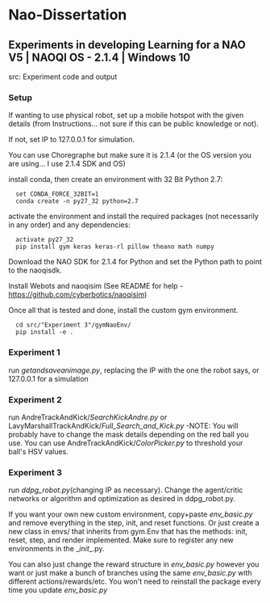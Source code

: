 # Nao-Dissertation
## Experiments in developing Learning for a NAO V5 | NAOQI OS - 2.1.4  | Windows 10 

src: Experiment code and output

### Setup

If wanting to use physical robot, set up a mobile hotspot with the given details (from Instructions... not sure if this can be public knowledge or not).

If not, set IP to 127.0.0.1 for simulation.

You can use Choregraphe but make sure it is 2.1.4 (or the OS version you are using... I use 2.1.4 SDK and OS)

install conda, then create an environment with 32 Bit Python 2.7: 

      set CONDA_FORCE_32BIT=1
      conda create -n py27_32 python=2.7

activate the environment and install the required packages (not necessarily in any order) and any dependencies:

      activate py27_32
      pip install gym keras keras-rl pillow theano math numpy

Download the NAO SDK for 2.1.4 for Python and set the Python path to point to the naoqisdk.

Install Webots and naoqisim (See README for help - https://github.com/cyberbotics/naoqisim)

Once all that is tested and done, install the custom gym environment.

      cd src/"Experiment 3"/gymNaoEnv/
      pip install -e .


### Experiment 1
run *getandsaveanimage.py*, replacing the IP with the one the robot says, or 127.0.0.1 for a simulation

### Experiment 2
run AndreTrackAndKick/*SearchKickAndre.py* or LavyMarshallTrackAndKick/*Full_Search_and_Kick.py* 
      -NOTE: You will probably have to change the mask details depending on the red ball you use. You can use AndreTrackAndKick/*ColorPicker.py* to threshold your ball's HSV values.
      
### Experiment 3
run *ddpg_robot.py*(changing IP as necessary). Change the agent/critic networks or algorithm and optimization as desired in ddpg_robot.py. 

  If you want your own new custom environment, copy+paste *env_basic.py* and remove everything in the step, init, and reset functions. Or       just create a new class in envs/ that inherits from gym.Env that has the methods: init, reset, step, and render implemented. Make sure to register any new environments in the \__init__.py.
    
  You can also just change the reward structure in *env_basic.py* however you want or just make a bunch of branches using the same *env_basic.py* with different actions/rewards/etc. You won't need to reinstall the package every time you update *env_basic.py*
